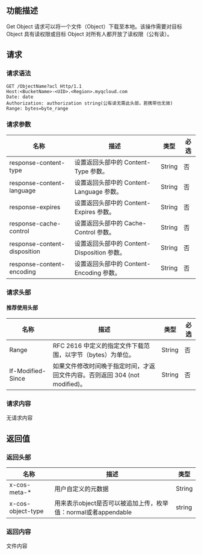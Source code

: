 ## 功能描述

Get Object 请求可以将一个文件（Object）下载至本地。该操作需要对目标 Object 具有读权限或目标 Object 对所有人都开放了读权限（公有读）。

## 请求

### 请求语法

```http
GET /ObjectName?acl Http/1.1
Host:<BucketName>-<UID>.<Region>.myqcloud.com
Date: date
Authorization: authorization string(公有读无需此头部，若携带也无效)
Range: bytes=byte_range
```

### 请求参数

| 名称                           | 描述                               | 类型     | 必选   |
| ---------------------------- | -------------------------------- | ------ | ---- |
| response-content-type        | 设置返回头部中的 Content-Type 参数。        | String | 否    |
| response-content-language    | 设置返回头部中的 Content-Language 参数。    | String | 否    |
| response-expires             | 设置返回头部中的 Content-Expires 参数。     | String | 否    |
| response-cache-control       | 设置返回头部中的 Cache-Control 参数。       | String | 否    |
| response-content-disposition | 设置返回头部中的 Content-Disposition 参数。 | String | 否    |
| response-content-encoding    | 设置返回头部中的 Content-Encoding 参数。    | String | 否    |

### 请求头部

#### 推荐使用头部

| 名称                | 描述                                       | 类型     | 必选   |
| ----------------- | ---------------------------------------- | ------ | ---- |
| Range             | RFC 2616 中定义的指定文件下载范围，以字节（bytes）为单位。     | String | 否    |
| If-Modified-Since | 如果文件修改时间晚于指定时间，才返回文件内容。否则返回 304 (not modified)。 | String | 否    |

### 请求内容

无请求内容

## 返回值

### 返回头部

| 名称                | 描述                                       | 类型     |
| ----------------- | ---------------------------------------- | ------ |
| x-cos-meta-*      | 用户自定义的元数据                                | String |
| x-cos-object-type | 用来表示object是否可以被追加上传，枚举值：normal或者appendable | string |


### 返回内容

文件内容
